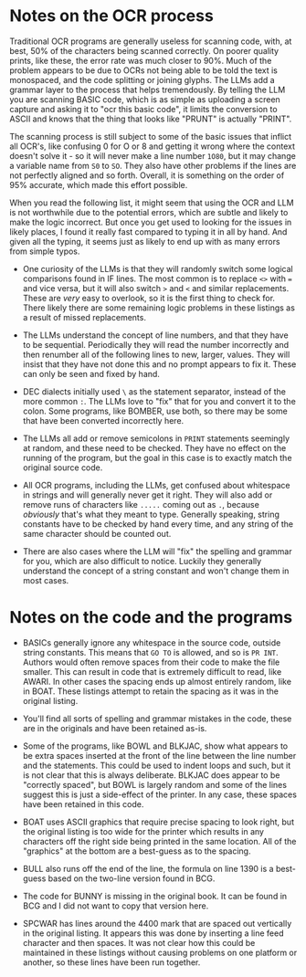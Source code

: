 Notes on the OCR process
========================

Traditional OCR programs are generally useless for scanning code, with, at best, 50% of the characters being scanned correctly. On poorer quality prints, like these, the error rate was much closer to 90%. Much of the problem appears to be due to OCRs not being able to be told the text is monospaced, and the code splitting or joining glyphs. The LLMs add a grammar layer to the process that helps tremendously. By telling the LLM you are scanning BASIC code, which is as simple as uploading a screen capture and asking it to "ocr this basic code", it limits the conversion to ASCII and knows that the thing that looks like "PRUNT" is actually "PRINT".

The scanning process is still subject to some of the basic issues that inflict all OCR's, like confusing 0 for O or 8 and getting it wrong where the context doesn't solve it - so it will never make a line number `1O80`, but it may change a variable name from `S0` to `SO`. They also have other problems if the lines are not perfectly aligned and so forth. Overall, it is something on the order of 95% accurate, which made this effort possible.

When you read the following list, it might seem that using the OCR and LLM is not worthwhile due to the potential errors, which are subtle and likely to make the logic incorrect. But once you get used to looking for the issues in likely places, I found it really fast compared to typing it in all by hand. And given all the typing, it seems just as likely to end up with as many errors from simple typos.

* One curiosity of the LLMs is that they will randomly switch some logical comparisons found in IF lines. The most common is to replace `<>` with `=` and vice versa, but it will also switch `>` and `<` and similar replacements. These are *very* easy to overlook, so it is the first thing to check for. There likely there are some remaining logic problems in these listings as a result of missed replacements.

* The LLMs understand the concept of line numbers, and that they have to be sequential. Periodically they will read the number incorrectly and then renumber all of the following lines to new, larger, values. They will insist that they have not done this and no prompt appears to fix it. These can only be seen and fixed by hand.

* DEC dialects initially used `\` as the statement separator, instead of the more common `:`. The LLMs love to "fix" that for you and convert it to the colon. Some programs, like BOMBER, use both, so there may be some that have been converted incorrectly here.

* The LLMs all add or remove semicolons in `PRINT` statements seemingly at random, and these need to be checked. They have no effect on the running of the program, but the goal in this case is to exactly match the original source code.

* All OCR programs, including the LLMs, get confused about whitespace in strings and will generally never get it right. They will also add or remove runs of characters like `.....` coming out as `.`, because *obviously* that's what they meant to type. Generally speaking, string constants have to be checked by hand every time, and any string of the same character should be counted out.

* There are also cases where the LLM will "fix" the spelling and grammar for you, which are also difficult to notice. Luckily they generally understand the concept of a string constant and won't change them in most cases.

Notes on the code and the programs
==================================

* BASICs generally ignore any whitespace in the source code, outside string constants. This means that `GO TO` is allowed, and so is `PR INT`. Authors would often remove spaces from their code to make the file smaller. This can result in code that is extremely difficult to read, like AWARI. In other cases the spacing ends up almost entirely random, like in BOAT. These listings attempt to retain the spacing as it was in the original listing.

* You'll find all sorts of spelling and grammar mistakes in the code, these are in the originals and have been retained as-is.

* Some of the programs, like BOWL and BLKJAC, show what appears to be extra spaces inserted at the front of the line between the line number and the statements. This could be used to indent loops and such, but it is not clear that this is always deliberate. BLKJAC does appear to be "correctly spaced", but BOWL is largely random and some of the lines suggest this is just a side-effect of the printer. In any case, these spaces have been retained in this code.

* BOAT uses ASCII graphics that require precise spacing to look right, but the original listing is too wide for the printer which results in any characters off the right side being printed in the same location. All of the "graphics" at the bottom are a best-guess as to the spacing.

* BULL also runs off the end of the line, the formula on line 1390 is a best-guess based on the two-line version found in BCG.

* The code for BUNNY is missing in the original book. It can be found in BCG and I did not want to copy that version here.

* SPCWAR has lines around the 4400 mark that are spaced out vertically in the original listing. It appears this was done by inserting a line feed character and then spaces. It was not clear how this could be maintained in these listings without causing problems on one platform or another, so these lines have been run together.

